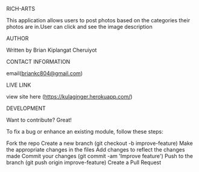 RICH-ARTS

This application allows users to post photos based on the categories their photos are in.User can click and see the image description

AUTHOR

Written by Brian Kiplangat Cheruiyot

CONTACT INFORMATION

email(briankc804@gmail.com)

LIVE LINK

view site here (https://kulaginger.herokuapp.com/)

DEVELOPMENT

Want to contribute? Great!

To fix a bug or enhance an existing module, follow these steps:

Fork the repo
Create a new branch (git checkout -b improve-feature)
Make the appropriate changes in the files
Add changes to reflect the changes made
Commit your changes (git commit -am 'Improve feature')
Push to the branch (git push origin improve-feature)
Create a Pull Request
